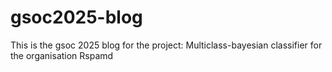 # gsoc2025-blog

This is the gsoc 2025 blog for the project: Multiclass-bayesian classifier for the organisation Rspamd
